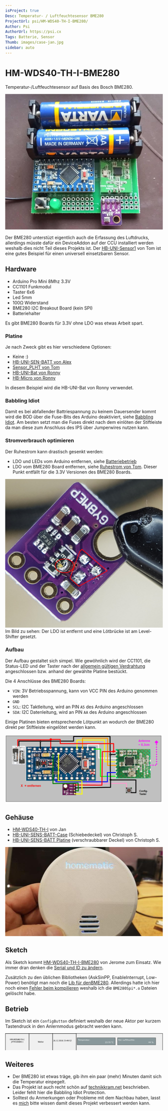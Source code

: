 ```yaml
---
isProject: true
Desc: Temperatur- / Luftfeuchtesensor BME280
ProjectUrl: psi/HM-WDS40-TH-I-BME280/
Author: Psi
AuthorUrl: https://psi.cx
Tags: Batterie, Sensor
Thumb: images/case-jan.jpg
sidebar: auto
---
```


# HM-WDS40-TH-I-BME280

Temperatur-/Luftfeuchtesensor auf Basis des Bosch BME280.

![BME280 auf HB-UNI-Bat PCB](./images/pcb-assembled.jpg)

Der BME280 unterstüzt eigentlich auch die Erfassung des Luftdrucks, allerdings müsste dafür ein DeviceAddon auf der CCU installiert werden
weshalb dies nicht Teil dieses Projekts ist. Der 
[HB-UNI-Sensor1](https://github.com/TomMajor/AskSinPP_Examples/tree/master/HB-UNI-Sensor1)
von Tom ist eine gutes Beispiel für einen universell einsetzbaren Sensor.


## Hardware

* Arduino Pro Mini 8Mhz 3.3V
* CC1101 Funkmodul
* Taster 6x6
* Led 5mm
* 100Ω Widerstand
* BME280 I2C Breakout Board (kein SPI)
* Batteriehalter

Es gibt BME280 Boards für 3.3V ohne LDO was etwas Arbeit spart.


### Platine

Je nach Zweck gibt es hier verschiedene Optionen:

* Keine :)
* [HB-UNI-SEN-BATT von Alex](https://github.com/alexreinert/PCB#hb-uni-sen-batt)
* [Sensor_PLHT von Tom](https://github.com/TomMajor/AskSinPP_Examples/tree/master/PCB/Sensor_PLHT)
* [HB-UNI-Bat von Ronny](https://github.com/ronnythomas/HB-UNI-Bat)
* [HB-Micro von Ronny](https://github.com/ronnythomas/HB-Micro)

In diesem Beispiel wird die HB-UNI-Bat von Ronny verwendet.


### Babbling Idiot

Damit es bei abfallender Battriespannung zu keinem Dauersender kommt wird die BOD über die Fuse-Bits des Arduino deaktiviert,
siehe [Babbling Idiot](https://jp112sdl.github.io/AskSinPPCollection/Grundlagen/FAQ/babbling_idiot.html).
Am besten setzt man die Fuses direkt nach dem einlöten der Stiftleiste da man diese zum Anschluss des IPS über 
Jumperwires nutzen kann.


### Stromverbrauch optimieren

Der Ruhestrom kann drastisch gesenkt werden:

* LDO und LEDs vom Arduino entfernen, siehe [Batteriebetrieb](https://jp112sdl.github.io/AskSinPPCollection/Grundlagen/01_hardware.html#batteriebetrieb)
* LDO vom BME280 Board entfernen, siehe [Ruhestrom von Tom](https://github.com/TomMajor/AskSinPP_Examples/tree/master/Info/Ruhestrom). Dieser Punkt entfällt für die 3.3V Versionen des BME280 Boards.

![BME280 LDO removed](./images/BME280-ldo-removed.jpg)  
Im Bild zu sehen: Der LDO ist entfernt und eine Lötbrücke ist am Level-Shifter gesetzt.

### Aufbau

Der Aufbau gestaltet sich simpel. Wie gewöhnlich wird der CC1101, die Status-LED und der Taster nach der [allgemein gültigen Verdrahtung](https://jp112sdl.github.io/AskSinPPCollection/Grundlagen/01_hardware.html#verdrahtung) angeschlossen bzw. anhand der gewählte Platine bestückt.

Die 4 Anschlüsse des BME280 Boards:
* `VIN`: 3V Betriebsspannung, kann von VCC PIN des Arduino genommen werden
* `GND`
* `SCL`: I2C Taktleitung, wird an PIN `A5` des Arduino angeschlossen
* `SDA`: I2C Datenleitung, wird an PIN `AA` des Arduino angeschlossen

Einige Platinen bieten entsprechende Lötpunkt an wodurch der BME280 direkt per Stiftleiste eingelötet werden kann. 

![Verdrahtung](./images/verdrahtung.png)

## Gehäuse

* [HM-WDS40-TH-I](https://www.thingiverse.com/thing:3184336) von Jan
* [HB-UNI-SENS-BATT-Case](https://www.thingiverse.com/thing:3028730) (Schiebedeckel) von Christoph S.
* [HB-UNI-SENS-BATT Platine](https://www.thingiverse.com/thing:3239446) (verschraubbarer Deckel) von Christoph S.

![Case Jan](./images/case-jan.jpg)

## Sketch

Als Sketch kommt [HM-WDS40-TH-I-BME280](https://github.com/jp112sdl/Beispiel_AskSinPP/blob/master/examples/HM-WDS40-TH-I-BME280/HM-WDS40-TH-I-BME280.ino)
von Jerome zum Einsatz. Wie immer dran denken die [Serial und ID zu ändern](https://jp112sdl.github.io/AskSinPPCollection/Grundlagen/02_software.html#sketch-anpassen-und-flashen).

Zusätzlich zu den üblichen Bibliotheken (AskSinPP, EnableInterrupt, Low-Power) benötigt man noch die 
[Lib für denBME280](https://github.com/finitespace/BME280). 
Allerdings hatte ich hier noch einen [Fehler beim kompilieren](https://github.com/finitespace/BME280/issues/17)
weshalb ich die `BME280Spi*.o` Dateien gelöscht habe.

## Betrieb

Im Sketch ist ein `ConfigButton` definiert weshalb der neue Aktor per kurzem Tastendruck in den Anlernmodus gebracht werden kann.

![CCU Darstellung](./images/ccu-sensor.png)

## Weiteres

* Der BME280 ist etwas träge, gib ihm ein paar (mehr) Minuten damit sich die Temperatur einpegelt.
* Das Projekt ist auch recht schön auf [technikkram.net](https://technikkram.net/2018/05/homematic-diy-projekt-thermometer-und-hydrometer-fertige-platine-im-eigenbau) beschrieben. Leider fehlt hier die Babbling Idiot Protection.
* Solltest du Anmerkungen oder Probleme mit dem Nachbau haben, lasst es [mich](mailto:asppc@psi.cx) bitte wissen damit dieses Projekt verbessert werden kann.
